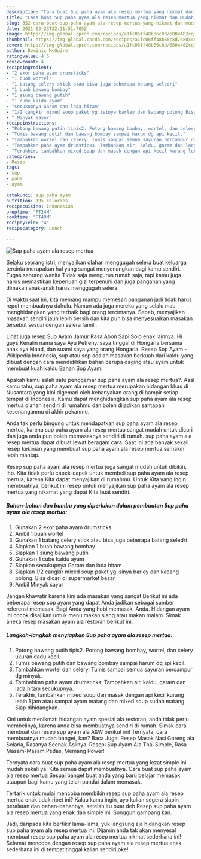 ```yaml
---
description: "Cara buat Sup paha ayam ala resep mertua yang nikmat dan Mudah Dibuat"
title: "Cara buat Sup paha ayam ala resep mertua yang nikmat dan Mudah Dibuat"
slug: 352-cara-buat-sup-paha-ayam-ala-resep-mertua-yang-nikmat-dan-mudah-dibuat
date: 2021-03-23T22:11:51.705Z
image: https://img-global.cpcdn.com/recipes/a1fc06ff48b86c8d/680x482cq70/sup-paha-ayam-ala-resep-mertua-foto-resep-utama.jpg
thumbnail: https://img-global.cpcdn.com/recipes/a1fc06ff48b86c8d/680x482cq70/sup-paha-ayam-ala-resep-mertua-foto-resep-utama.jpg
cover: https://img-global.cpcdn.com/recipes/a1fc06ff48b86c8d/680x482cq70/sup-paha-ayam-ala-resep-mertua-foto-resep-utama.jpg
author: Dominic McGuire
ratingvalue: 4.5
reviewcount: 4
recipeingredient:
- "2 ekor paha ayam drumsticks"
- "1 buah wortel"
- "1 batang celery stick atau bisa juga beberapa batang seledri"
- "1 buah bawang bombay"
- "1 siung bawang putih"
- "1 cube kaldu ayam"
- "secukupnya Garam dan lada hitam"
- "1/2 cangkir mixed soup paket yg isinya barley dan kacang polong Bisa dicari di supermarket besar"
- " Minyak sayur"
recipeinstructions:
- "Potong bawang putih tipis2. Potong bawang bombay, wortel, dan celery ukuran dadu kecil."
- "Tumis bawang putih dan bawang bombay sampai harum dg api kecil."
- "Tambahkan wortel dan celery. Tumis sampai semua sayuran bercampur dg minyak."
- "Tambahkan paha ayam drumsticks. Tambahkan air, kaldu, garam dan lada hitam secukupnya."
- "Terakhir, tambahkan mixed soup dan masak dengan api kecil kurang lebih 1 jam atau sampai ayam matang dan mixed soup sudah matang. Siap dihidangkan."
categories:
- Resep
tags:
- sup
- paha
- ayam

katakunci: sup paha ayam 
nutrition: 195 calories
recipecuisine: Indonesian
preptime: "PT24M"
cooktime: "PT49M"
recipeyield: "4"
recipecategory: Lunch

---
```



![Sup paha ayam ala resep mertua](https://img-global.cpcdn.com/recipes/a1fc06ff48b86c8d/680x482cq70/sup-paha-ayam-ala-resep-mertua-foto-resep-utama.jpg)

Selaku seorang istri, menyajikan olahan menggugah selera buat keluarga tercinta merupakan hal yang sangat menyenangkan bagi kamu sendiri. Tugas seorang  wanita Tidak saja mengurus rumah saja, tapi kamu juga harus memastikan keperluan gizi terpenuhi dan juga panganan yang dimakan anak-anak harus menggugah selera.

Di waktu  saat ini, kita memang mampu memesan panganan jadi tidak harus repot membuatnya dahulu. Namun ada juga mereka yang selalu mau menghidangkan yang terbaik bagi orang tercintanya. Sebab, menyajikan masakan sendiri jauh lebih bersih dan kita pun bisa menyesuaikan masakan tersebut sesuai dengan selera famili. 

Lihat juga resep Sup Ayam Jamur Rasa Abon Sapi Solo enak lainnya. Hi guys,Kenalin nama saya Ayu Petreny. saya tinggal di Hongaria bersama anak aya Maad, dan suami saya yang orang Hongaria. Resep Sop Ayam - Wikipedia Indonesia, sup atau sop adalah masakan berkuah dari kaldu yang dibuat dengan cara mendidihkan bahan berupa daging atau ayam untuk membuat kuah kaldu Bahan Sop Ayam.

Apakah kamu salah satu penggemar sup paha ayam ala resep mertua?. Asal kamu tahu, sup paha ayam ala resep mertua merupakan hidangan khas di Nusantara yang kini digemari oleh kebanyakan orang di hampir setiap tempat di Indonesia. Kamu dapat menghidangkan sup paha ayam ala resep mertua olahan sendiri di rumahmu dan boleh dijadikan santapan kesenanganmu di akhir pekanmu.

Anda tak perlu bingung untuk mendapatkan sup paha ayam ala resep mertua, karena sup paha ayam ala resep mertua sangat mudah untuk dicari dan juga anda pun boleh memasaknya sendiri di rumah. sup paha ayam ala resep mertua dapat dibuat lewat beragam cara. Saat ini ada banyak sekali resep kekinian yang membuat sup paha ayam ala resep mertua semakin lebih mantap.

Resep sup paha ayam ala resep mertua juga sangat mudah untuk dibikin, lho. Kita tidak perlu capek-capek untuk membeli sup paha ayam ala resep mertua, karena Kita dapat menyajikan di rumahmu. Untuk Kita yang ingin membuatnya, berikut ini resep untuk menyajikan sup paha ayam ala resep mertua yang nikamat yang dapat Kita buat sendiri.

<!--inarticleads1-->

##### Bahan-bahan dan bumbu yang diperlukan dalam pembuatan Sup paha ayam ala resep mertua:

1. Gunakan 2 ekor paha ayam drumsticks
1. Ambil 1 buah wortel
1. Gunakan 1 batang celery stick atau bisa juga beberapa batang seledri
1. Siapkan 1 buah bawang bombay
1. Siapkan 1 siung bawang putih
1. Gunakan 1 cube kaldu ayam
1. Siapkan secukupnya Garam dan lada hitam
1. Siapkan 1/2 cangkir mixed soup paket yg isinya barley dan kacang polong. Bisa dicari di supermarket besar
1. Ambil  Minyak sayur


Jangan khawatir karena kini ada masakan yang sangat Berikut ini ada beberapa resep sop ayam yang dapat Anda jadikan sebagai sumber referensi memasak. Bagi Anda yang hobi memasak, Anda. Hidangan ayam ini cocok disajikan untuk menu makan siang atau makan malam. Simak aneka resep masakan ayam ala restoran berikut ini. 

<!--inarticleads2-->

##### Langkah-langkah menyiapkan Sup paha ayam ala resep mertua:

1. Potong bawang putih tipis2. Potong bawang bombay, wortel, dan celery ukuran dadu kecil.
1. Tumis bawang putih dan bawang bombay sampai harum dg api kecil.
1. Tambahkan wortel dan celery. Tumis sampai semua sayuran bercampur dg minyak.
1. Tambahkan paha ayam drumsticks. Tambahkan air, kaldu, garam dan lada hitam secukupnya.
1. Terakhir, tambahkan mixed soup dan masak dengan api kecil kurang lebih 1 jam atau sampai ayam matang dan mixed soup sudah matang. Siap dihidangkan.


Kini untuk menikmati hidangan ayam spesial ala restoran, anda tidak perlu membelinya, karena anda bisa membuatnya sendiri di rumah. Simak cara membuat dan resep sup ayam ala A&amp;W berikut ini! Ternyata, cara membuatnya mudah banget, kan? Baca Juga: Resep Masak Nasi Goreng ala Solaria, Rasanya Seenak Aslinya. Resepi Sup Ayam Ala Thai Simple, Rasa Masam-Masam Pedas, Memang Power! 

Ternyata cara buat sup paha ayam ala resep mertua yang lezat simple ini mudah sekali ya! Kita semua dapat membuatnya. Cara buat sup paha ayam ala resep mertua Sesuai banget buat anda yang baru belajar memasak ataupun bagi kamu yang telah pandai dalam memasak.

Tertarik untuk mulai mencoba membikin resep sup paha ayam ala resep mertua enak tidak ribet ini? Kalau kamu ingin, ayo kalian segera siapin peralatan dan bahan-bahannya, setelah itu buat deh Resep sup paha ayam ala resep mertua yang enak dan simple ini. Sungguh gampang kan. 

Jadi, daripada kita berfikir lama-lama, yuk langsung aja hidangkan resep sup paha ayam ala resep mertua ini. Dijamin anda tak akan menyesal membuat resep sup paha ayam ala resep mertua nikmat sederhana ini! Selamat mencoba dengan resep sup paha ayam ala resep mertua enak sederhana ini di tempat tinggal kalian sendiri,oke!.

